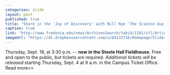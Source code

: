 ```yaml
---
categories: slide
layout: post
published: true
title: "Share in the 'Joy of Discovery' with Bill Nye 'The Science Guy'"
caption: true
link: "http://www.fredonia.edu/news/ArchivesSearch/tabid/1101/ctl/ArticleView/mid/1878/articleId/4918/Excitement_high_for_Bill_Nye_visit_tickets_sold_out_in_four_hours.aspx"
imageUrl: "https://dl.dropboxusercontent.com/u/64133716/Homepage/Slides/bill_nye.jpg"
---
```


Thursday, Sept. 18, at 3:30 p.m. -- **now in the Steele Hall Fieldhouse.** Free and open to the public, but tickets are required. _Additional tickets will be released_ starting Thursday, Sept. 4 at 9 a.m. in the Campus Ticket Office. Read more>>